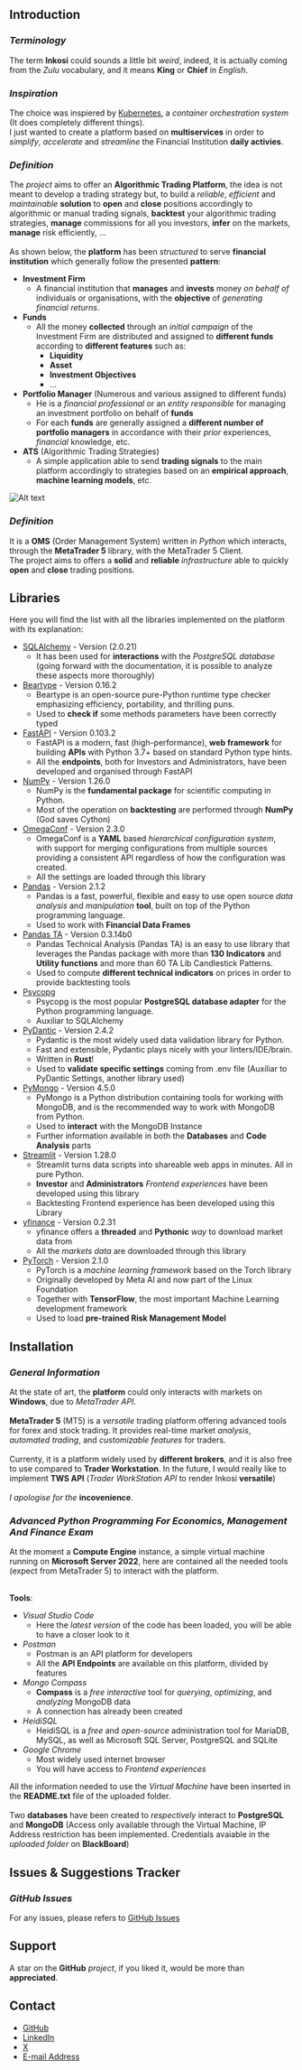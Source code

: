 ## __Introduction__

### _Terminology_

The term __Inkosi__ could sounds a little bit _weird_, indeed, it is actually coming from the _Zulu_ vocabulary, and it means __King__ or __Chief__ in _English_.

### _Inspiration_
The choice was inspiered by [Kubernetes](https://kubernetes.io/), a _container orchestration system_ (It does completely different things).
<br> 
I just wanted to create a platform based on __multiservices__ in order to _simplify_, _accelerate_ and _streamline_ the Financial Institution __daily activies__.

### _Definition_
The _project_ aims to offer an __Algorithmic Trading Platform__, the idea is not meant to develop a trading strategy but, to build a _reliable_, _efficient_ and _maintainable_ __solution__ to __open__ and __close__ positions accordingly to algorithmic or manual trading signals, __backtest__ your algorithmic trading strategies, __manage__ commissions for all you investors, __infer__ on the markets, __manage__ risk efficiently, ...
<br>
<br>
As shown below, the __platform__ has been _structured_ to serve __financial institution__ which generally follow the presented __pattern__:

- __Investment Firm__
    - A financial institution that __manages__ and __invests__ money _on behalf of_ individuals or organisations, with the __objective__ of _generating financial returns_.
- __Funds__
    - All the money __collected__ through an _initial campaign_ of the Investment Firm are distributed and assigned to __different funds__ according to __different features__ such as:
        - __Liquidity__
        - __Asset__
        - __Investment Objectives__
        - ...
- __Portfolio Manager__ (Numerous and various assigned to different funds)
    - He is a _financial professional_ or an _entity responsible_ for managing an investment portfolio on behalf of __funds__
    - For each __funds__ are generally assigned a __different number of portfolio managers__ in accordance with their _prior_ experiences, _financial_ knowledge, etc.
- __ATS__ (Algorithmic Trading Strategies)
    - A simple application able to send __trading signals__ to the main platform accordingly to strategies based on an __empirical approach__, __machine learning models__, etc.

![Alt text](resources/images/Scenario_trasparency.svg "Scenario")

### _Definition_

It is a __OMS__ (Order Management System) written in _Python_ which interacts, through the __MetaTrader 5__ library, with the MetaTrader 5 Client. 
<br>
The project aims to offers a __solid__ and __reliable__ _infrastructure_ able to quickly __open__ and __close__ trading positions.

## __Libraries__

Here you will find the list with all the libraries implemented on the platform with its explanation:

- [SQLAlchemy](https://docs.sqlalchemy.org/en/20/) - Version (2.0.21)
    - It has been used for __interactions__ with the _PostgreSQL database_ (going forward with the documentation, it is possible to analyze these aspects more thoroughly) 
- [Beartype](https://beartype.readthedocs.io/en/latest/) - Version 0.16.2
    - Beartype is an open-source pure-Python runtime type checker emphasizing efficiency, portability, and thrilling puns.
    - Used to __check if__ some methods parameters have been correctly typed
- [FastAPI](https://fastapi.tiangolo.com/) - Version 0.103.2
    - FastAPI is a modern, fast (high-performance), __web framework__ for building __APIs__ with Python 3.7+ based on standard Python type hints.
    - All the __endpoints__, both for Investors and Administrators, have been developed and organised through FastAPI
- [NumPy](https://numpy.org/doc/stable/) - Version 1.26.0
    - NumPy is the __fundamental package__ for scientific computing in Python.
    - Most of the operation on __backtesting__ are performed through __NumPy__ (God saves Cython)
- [OmegaConf](https://omegaconf.readthedocs.io/en/2.3_branch/) - Version 2.3.0
    - OmegaConf is a __YAML__ based _hierarchical configuration system_, with support for merging configurations from multiple sources providing a consistent API regardless of how the configuration was created.
    - All the settings are loaded through this library
- [Pandas](https://pandas.pydata.org/) - Version 2.1.2
    - Pandas is a fast, powerful, flexible and easy to use open source _data analysis_ and _manipulation_ __tool__, built on top of the Python programming language.
    - Used to work with __Financial Data Frames__
- [Pandas TA](https://github.com/twopirllc/pandas-ta) - Version 0.3.14b0
    - Pandas Technical Analysis (Pandas TA) is an easy to use library that leverages the Pandas package with more than __130 Indicators__ and __Utility functions__ and more than 60 TA Lib Candlestick Patterns.
    - Used to compute __different technical indicators__ on prices in order to provide backtesting tools
- [Psycopg](https://www.psycopg.org/docs/)
    - Psycopg is the most popular __PostgreSQL database adapter__ for the Python programming language.
    - Auxiliar to SQLAlchemy
- [PyDantic](https://docs.pydantic.dev/latest/api/base_model/) - Version 2.4.2
    - Pydantic is the most widely used data validation library for Python.
    - Fast and extensible, Pydantic plays nicely with your linters/IDE/brain.
    - Written in __Rust__!
    - Used to __validate specific settings__ coming from .env file (Auxiliar to PyDantic Settings, another library used)
- [PyMongo](https://pymongo.readthedocs.io/en/stable/) - Version 4.5.0
    - PyMongo is a Python distribution containing tools for working with MongoDB, and is the recommended way to work with MongoDB from Python.
    - Used to __interact__ with the MongoDB Instance
    - Further information available in both the __Databases__ and __Code Analysis__ parts
- [Streamlit](https://streamlit.io/) - Version 1.28.0
    - Streamlit turns data scripts into shareable web apps in minutes. All in pure Python.
    - __Investor__ and __Administrators__ _Frontend experiences_ have been developed using this library
    - Backtesting Frontend experience has been developed using this Library
- [yfinance](https://pypi.org/project/yfinance/) - Version 0.2.31
    - yfinance offers a __threaded__ and __Pythonic__ _way_ to download market data from
    - All the _markets data_ are downloaded through this library
- [PyTorch](https://pytorch.org/docs/stable/index.html) - Version 2.1.0
    - PyTorch is a _machine learning framework_ based on the Torch library
    - Originally developed by Meta AI and now part of the Linux Foundation
    - Together with __TensorFlow__, the most important Machine Learning development framework
    - Used to load __pre-trained Risk Management Model__

## __Installation__

### _General Information_

At the state of art, the __platform__ could only interacts with markets on __Windows__, due to _MetaTrader API_.
<br>
<br>
__MetaTrader 5__ (MT5) is a _versatile_ trading platform offering advanced tools for forex and stock trading. It provides real-time market _analysis_, _automated trading_, and _customizable features_ for traders.
<br>
<br>
Currenty, it is a platform widely used by __different brokers__, and it is also free to use compared to __Trader Workstation__. In the future, I would really like to implement __TWS API__ (_Trader WorkStation API_ to render Inkosi __versatile__)
<br>
<br>
_I apologise for the_ __incovenience__.


### _Advanced Python Programming For Economics, Management And Finance Exam_

At the moment a __Compute Engine__ instance, a simple virtual machine running on __Microsoft Server 2022__, here are contained all the needed tools (expect from MetaTrader 5) to interact with the platform.
<br><br>

__Tools__:

- _Visual Studio Code_
    - Here the _latest version_ of the code has been loaded, you will be able to have a closer look to it
- _Postman_
    - Postman is an API platform for developers
    - All the __API Endpoints__ are available on this platform, divided by features
- _Mongo Compass_
    - __Compass__ is a _free interactive_ tool for _querying_, _optimizing_, and _analyzing_ MongoDB data
    - A connection has already been created
- _HeidiSQL_
    - HeidiSQL is a _free_ and _open-source_ administration tool for MariaDB, MySQL, as well as Microsoft SQL Server, PostgreSQL and SQLite
- _Google Chrome_
    - Most widely used internet browser
    - You will have access to _Frontend experiences_

All the information needed to use the _Virtual Machine_ have been inserted in the __README.txt__ file of the uploaded folder.
<br><br>
Two __databases__ have been created to _respectively_ interact to __PostgreSQL__ and __MongoDB__ (Access only available through the Virtual Machine, IP Address restriction has been implemented. Credentials avaiable in the _uploaded folder_ on __BlackBoard__)

## __Issues & Suggestions Tracker__

### _GitHub Issues_

For any issues, please refers to [GitHub Issues](https://github.com/BopaxDev/Inkosi/issues)

## __Support__

A star on the __GitHub__ _project_, if you liked it, would be more than __appreciated__.

## __Contact__

- [GitHub](https://github.com/BopaxDev)
- [LinkedIn](https://www.linkedin.com/in/mario-nicolo-de-matteis)
- [X](https://twitter.com/MDMatteis)
- [E-mail Address](mailto:marionicdematteis@gmail.com)